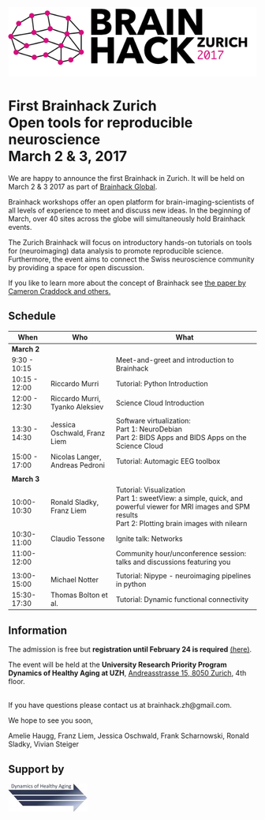 ![](images/Brainhack_Zurich_2017.png)
# First Brainhack Zurich <br/> Open tools for reproducible neuroscience <br/> March 2 & 3, 2017

We are happy to announce the first Brainhack in Zurich.
It will be held on March 2 & 3 2017 as part of
[Brainhack Global](http://events.brainhack.org/global2017/).

Brainhack workshops offer an open platform for
brain-imaging-scientists of all levels of experience to meet and
discuss new ideas. In the beginning of March, over 40 sites across
the globe will simultaneously hold Brainhack events.

The Zurich Brainhack will focus on introductory hands-on tutorials
on tools for (neuroimaging) data analysis to promote reproducible
science. Furthermore, the event aims to connect the Swiss
neuroscience community by providing a space for open discussion.


If you like to learn more about the concept of Brainhack see
[the paper by Cameron Craddock and others.](http://gigascience.biomedcentral.com/articles/10.1186/s13742-016-0121-x)


## Schedule
| When          | Who                             | What                                                                                                    |
|---------------|---------------------------------|---------------------------------------------------------------------------------------------------------|
| **March 2**   |                                 |                                                                                                         |
| 9:30 - 10:15  |                                 | Meet-and-greet and introduction to Brainhack                                                                               |
| 10:15 - 12:00 | Riccardo Murri                  | Tutorial: Python Introduction                                                                           |
| 12:00 - 12:30 | Riccardo Murri, Tyanko Aleksiev | Science Cloud Introduction                                                                              |
|               |                                 |                                                                                                         |
| 13:30 - 14:30 | Jessica Oschwald, Franz Liem | Software virtualization:<br>Part 1: NeuroDebian <br>Part 2: BIDS Apps and BIDS Apps on the Science Cloud|
| 15:00 - 17:00 | Nicolas Langer, Andreas Pedroni | Tutorial: Automagic EEG toolbox                                                                                   |
|               |                                 |                                                                                                         |
| **March 3**   |                                 |                                                                                                         |
| 10:00-10:30   | Ronald Sladky, Franz Liem                  | Tutorial: Visualization<br>Part 1: sweetView: a simple, quick, and powerful viewer for MRI images and SPM results <br> Part 2: Plotting brain images with nilearn |
| 10:30-11:00   | Claudio Tessone                 | Ignite talk: Networks                                                                                   |
| 11:00-12:00   | | Community hour/unconference session: talks and discussions featuring you |
|               |                                 |                                                                                                         |
| 13:00-15:00   | Michael Notter                  | Tutorial: Nipype - neuroimaging pipelines in python                                                     |
| 15:30-17:30   | Thomas Bolton et al.            | Tutorial: Dynamic functional connectivity                                                               |


## Information
The admission is free but **registration until February 24 is required**
[(here)](https://docs.google.com/forms/d/e/1FAIpQLSdCwKayra9Ga8loHJ01buVHSazjhVpC3jiwKqZZvel29zl2Gw/viewform).

The event will be held at the
**University Research Priority Program Dynamics of Healthy Aging at UZH**,
[Andreasstrasse 15, 8050 Zurich](https://www.google.ch/maps/place/Soziologisches+Institut,+Andreasstrasse+15,+8050+Z%C3%BCrich/@47.4132215,8.5465849,17z/data=!3m1!4b1!4m5!3m4!1s0x47900a83794f152b:0x41c87c334ba6c021!8m2!3d47.4132179!4d8.5487736), 4th floor.




<br>
If you have questions please contact us at brainhack.zh@gmail.com.


We hope to see you soon,

Amelie Haugg, Franz Liem, Jessica Oschwald, Frank Scharnowski, Ronald Sladky, Vivian Steiger




## Support by
![](images/dynage_logo.png)
